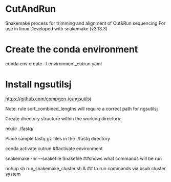 # CutAndRun
Snakemake process for trimming and alignment of Cut&amp;Run sequencing
For use in linux
Developed with snakemake (v3.13.3)

# Create the conda environment 
conda env create -f environment_cutrun.yaml

# Install ngsutilsj
https://github.com/compgen-io/ngsutilsj

Note: rule sort_combined_lengths will require a correct path for ngsutilsj

Create directory structure within the working directory:

mkdir ./fastq/

Place sample fastq.gz files in the ./fastq directory

conda activate cutrun ##activate environment

snakemake -nr --snakefile Snakefile ##shows what commands will be run

nohup sh run_snakemake_cluster.sh & ## to run commands via bsub cluster system
